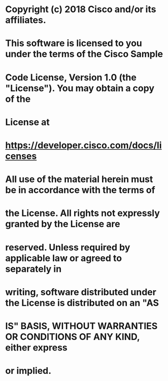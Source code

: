 #  Copyright (c) 2018 Cisco and/or its affiliates.
#
#  This software is licensed to you under the terms of the Cisco Sample
#  Code License, Version 1.0 (the "License"). You may obtain a copy of the
#  License at
#
#               https://developer.cisco.com/docs/licenses
#
#  All use of the material herein must be in accordance with the terms of
#  the License. All rights not expressly granted by the License are
#  reserved. Unless required by applicable law or agreed to separately in
#  writing, software distributed under the License is distributed on an "AS
#  IS" BASIS, WITHOUT WARRANTIES OR CONDITIONS OF ANY KIND, either express
#  or implied.
